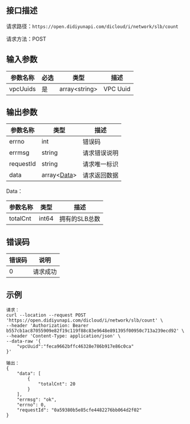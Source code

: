 ## 接口描述

请求路径：`https://open.didiyunapi.com/dicloud/i/network/slb/count`

请求方法：POST

## 输入参数

| 参数名称 | 必选 | 类型                | 描述     |
| -------- | ---- | ------------------- | -------- |
| vpcUuids | 是   | array&lt;string&gt; | VPC Uuid |

## 输出参数

| 参数名称  | 类型                 | 描述         |
| --------- | -------------------- | ------------ |
| errno     | int                  | 错误码       |
| errmsg    | string               | 请求错误说明 |
| requestId | string               | 请求唯一标识 |
| data      | array<[Data](#Data)> | 请求返回数据 |

<span id="Data"></span>
Data：

| 参数名称 | 类型  | 描述          |
| -------- | ----- | ------------- |
| totalCnt | int64 | 拥有的SLB总数 |

## 错误码

| 错误码 | 说明     |
| ------ | -------- |
| 0      | 请求成功 |

## 示例

```
请求：
curl --location --request POST 'https://open.didiyunapi.com/dicloud/i/network/slb/count' \
--header 'Authorization: Bearer b557cb1ac87055909e82f19c119f88c83e9648e891395f00950c713a239ecd92' \
--header 'Content-Type: application/json' \
--data-raw '{
	"vpcUuid":"feca9662bffc46328e786b917e86c0ca"
}'

输出：
{
    "data": [
        {
            "totalCnt": 20
        }
    ],
    "errmsg": "ok",
    "errno": 0,
    "requestId": "0a59380b5e85cfe4482276bb064d2f02"
}
```

